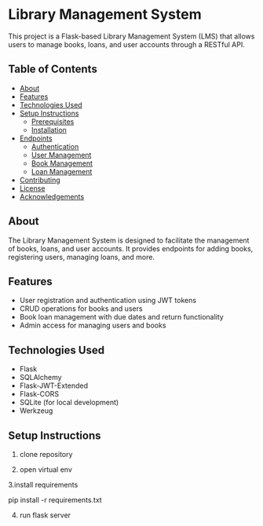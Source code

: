 # Library Management System

This project is a Flask-based Library Management System (LMS) that allows users to manage books, loans, and user accounts through a RESTful API.

## Table of Contents

- [About](#about)
- [Features](#features)
- [Technologies Used](#technologies-used)
- [Setup Instructions](#setup-instructions)
  - [Prerequisites](#prerequisites)
  - [Installation](#installation)
- [Endpoints](#endpoints)
  - [Authentication](#authentication)
  - [User Management](#user-management)
  - [Book Management](#book-management)
  - [Loan Management](#loan-management)
- [Contributing](#contributing)
- [License](#license)
- [Acknowledgements](#acknowledgements)

## About

The Library Management System is designed to facilitate the management of books, loans, and user accounts. It provides endpoints for adding books, registering users, managing loans, and more.

## Features

- User registration and authentication using JWT tokens
- CRUD operations for books and users
- Book loan management with due dates and return functionality
- Admin access for managing users and books

## Technologies Used

- Flask
- SQLAlchemy
- Flask-JWT-Extended
- Flask-CORS
- SQLite (for local development)
- Werkzeug

## Setup Instructions

1. clone repository 

2. open virtual env

3.install requirements 

pip install -r requirements.txt

4. run flask server
